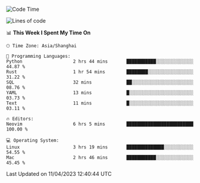 <!--START_SECTION:waka-->
![Code Time](http://img.shields.io/badge/Code%20Time-1%2C285%20hrs%2029%20mins-blue)

![Lines of code](https://img.shields.io/badge/From%20Hello%20World%20I%27ve%20Written-257.0%20thousand%20lines%20of%20code-blue)

📊 **This Week I Spent My Time On** 

```text
🕑︎ Time Zone: Asia/Shanghai

💬 Programming Languages: 
Python                   2 hrs 44 mins       ███████████░░░░░░░░░░░░░░   44.87 % 
Rust                     1 hr 54 mins        ████████░░░░░░░░░░░░░░░░░   31.22 % 
SQL                      32 mins             ██░░░░░░░░░░░░░░░░░░░░░░░   08.76 % 
YAML                     13 mins             █░░░░░░░░░░░░░░░░░░░░░░░░   03.73 % 
Text                     11 mins             █░░░░░░░░░░░░░░░░░░░░░░░░   03.11 % 

🔥 Editors: 
Neovim                   6 hrs 5 mins        █████████████████████████   100.00 % 

💻 Operating System: 
Linux                    3 hrs 19 mins       ██████████████░░░░░░░░░░░   54.55 % 
Mac                      2 hrs 46 mins       ███████████░░░░░░░░░░░░░░   45.45 % 
```


 Last Updated on 11/04/2023 12:40:44 UTC
<!--END_SECTION:waka-->
